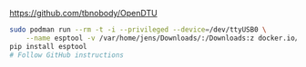 https://github.com/tbnobody/OpenDTU

```bash
sudo podman run --rm -t -i --privileged --device=/dev/ttyUSB0 \
    --name esptool -v /var/home/jens/Downloads/:/Downloads:z docker.io/library/python:3 /bin/bash
pip install esptool
# Follow GitHub instructions
```
